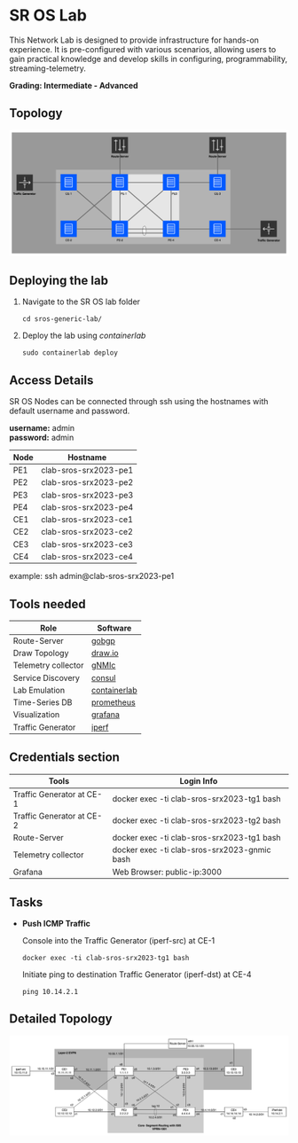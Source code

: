 # SR OS Lab

This Network Lab is designed to provide infrastructure for hands-on experience. It is pre-configured with various scenarios, allowing users to gain practical knowledge and develop skills in configuring, programmability, streaming-telemetry.  


**Grading: Intermediate - Advanced**

## Topology

![](topology-overview.png)

## Deploying the lab

1. Navigate to the SR OS lab folder 

	```
	cd sros-generic-lab/
	```
2. Deploy the lab using *containerlab* 

	```
	sudo containerlab deploy
	```

## Access Details  

SR OS Nodes can be connected through ssh using the hostnames with default username and password. </br>

**username:** admin </br>
**password:** admin </br>

| Node | Hostname |
| --- | --- |
| PE1 | clab-sros-srx2023-pe1    |
| PE2 | clab-sros-srx2023-pe2    |
| PE3 | clab-sros-srx2023-pe3    |
| PE4 | clab-sros-srx2023-pe4    |
| CE1 | clab-sros-srx2023-ce1    |
| CE2 | clab-sros-srx2023-ce2    |
| CE3 | clab-sros-srx2023-ce3    |
| CE4 | clab-sros-srx2023-ce4    |

example: ssh admin@clab-sros-srx2023-pe1


## Tools needed  

| Role | Software |
| --- | --- |
| Route-Server     | [gobgp](https://github.com/osrg/gobgp)   |
| Draw Topology      | [draw.io](https://app.diagrams.net/)        |
| Telemetry collector | [gNMIc](https://gnmic.openconfig.net/) |
| Service Discovery     | [consul](https://www.consul.io/)   |
| Lab Emulation | [containerlab](https://containerlab.dev/) |
| Time-Series DB      | [prometheus](https://prometheus.io)   |
| Visualization       | [grafana](https://grafana.com)        |
| Traffic Generator       | [iperf](https://github.com/esnet/iperf)        |



## Credentials section

| Tools | Login Info |
| --- | --- |
| Traffic Generator at CE-1     | docker exec -ti clab-sros-srx2023-tg1 bash   |
| Traffic Generator at CE-2     | docker exec -ti clab-sros-srx2023-tg2 bash   |
| Route-Server     | docker exec -ti clab-sros-srx2023-tg1 bash   |
| Telemetry collector | docker exec -ti clab-sros-srx2023-gnmic bash |
| Grafana       | Web Browser: public-ip:3000        |

## Tasks

* **Push ICMP Traffic** 

    Console into the Traffic Generator (iperf-src) at CE-1 
    
    ```
    docker exec -ti clab-sros-srx2023-tg1 bash
    ```
    Initiate ping to destination Traffic Generator (iperf-dst) at CE-4 
    
    ```
    ping 10.14.2.1
    ```

## Detailed Topology
![](sros-generic-lab-detailed.png)

